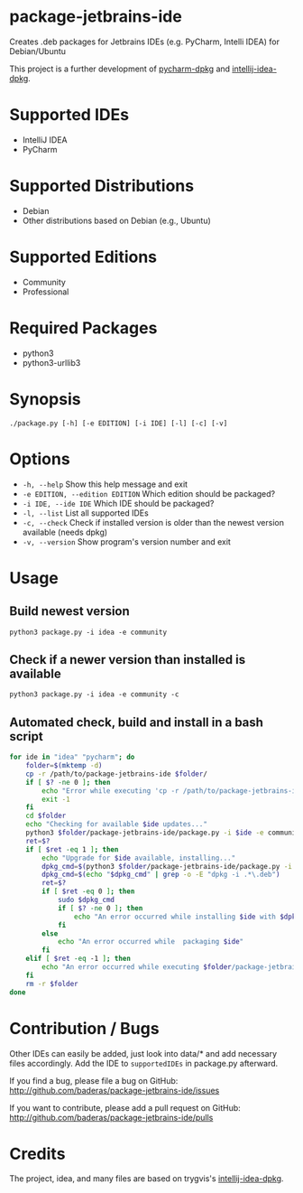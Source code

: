 # package-jetbrains-ide
Creates .deb packages for Jetbrains IDEs (e.g. PyCharm, Intelli IDEA) for Debian/Ubuntu

This project is a further development of [pycharm-dpkg](https://github.com/baderas/pycharm-dpkg) and [intellij-idea-dpkg](https://github.com/trygvis/intellij-idea-dpkg).

# Supported IDEs
* IntelliJ IDEA
* PyCharm

# Supported Distributions
* Debian
* Other distributions based on Debian (e.g., Ubuntu)

# Supported Editions
* Community
* Professional

# Required Packages
* python3
* python3-urllib3

# Synopsis
`./package.py [-h] [-e EDITION] [-i IDE] [-l] [-c] [-v]`

# Options
* `-h, --help`
   Show this help message and exit
* `-e EDITION, --edition EDITION`
   Which edition should be packaged?
* `-i IDE, --ide IDE`
   Which IDE should be packaged?
* `-l, --list`
   List all supported IDEs
* `-c, --check`
   Check if installed version is older than the newest version available (needs dpkg)
* `-v, --version`
   Show program's version number and exit


# Usage
## Build newest version
`python3 package.py -i idea -e community`
## Check if a newer version than installed is available
`python3 package.py -i idea -e community -c`
## Automated check, build and install in a bash script
```bash
for ide in "idea" "pycharm"; do
    folder=$(mktemp -d)
    cp -r /path/to/package-jetbrains-ide $folder/
    if [ $? -ne 0 ]; then
        echo "Error while executing 'cp -r /path/to/package-jetbrains-ide $folder/'."
        exit -1
    fi
    cd $folder
    echo "Checking for available $ide updates..."
    python3 $folder/package-jetbrains-ide/package.py -i $ide -e community -c
    ret=$?
    if [ $ret -eq 1 ]; then
        echo "Upgrade for $ide available, installing..."
        dpkg_cmd=$(python3 $folder/package-jetbrains-ide/package.py -i $ide -e community)
        dpkg_cmd=$(echo "$dpkg_cmd" | grep -o -E "dpkg -i .*\.deb")
        ret=$?
        if [ $ret -eq 0 ]; then
            sudo $dpkg_cmd
            if [ $? -ne 0 ]; then
                echo "An error occurred while installing $ide with $dpkg_cmd"
            fi
        else
            echo "An error occurred while  packaging $ide"
        fi
    elif [ $ret -eq -1 ]; then
        echo "An error occurred while executing $folder/package-jetbrains-ide/package.py"
    fi
    rm -r $folder
done

```

# Contribution / Bugs
Other IDEs can easily be added, just look into data/* and add necessary files accordingly. Add the IDE to `supportedIDEs` in package.py afterward.

If you find a bug, please file a bug on GitHub: http://github.com/baderas/package-jetbrains-ide/issues

If you want to contribute, please add a pull request on GitHub: http://github.com/baderas/package-jetbrains-ide/pulls

# Credits
The project, idea, and many files are based on trygvis's [intellij-idea-dpkg](https://github.com/trygvis/intellij-idea-dpkg).
